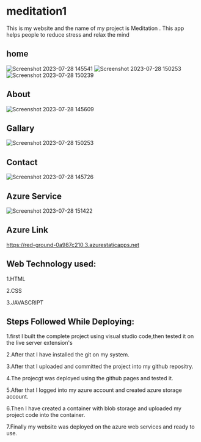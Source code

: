 # meditation1
This is my website and the name of my project is Meditation . This app helps people to reduce stress and relax the mind
## home
![Screenshot 2023-07-28 145541](https://github.com/aani-ananya/meditation1/assets/113978840/1d2dc951-4be6-4c15-8e73-e136a8dacaaa)
![Screenshot 2023-07-28 150253](https://github.com/aani-ananya/meditation1/assets/113978840/21452487-3f0f-4742-84ae-18834ced150d)
![Screenshot 2023-07-28 150239](https://github.com/aani-ananya/meditation1/assets/113978840/ed148449-6c41-4474-a876-1073092b9f94)

## About

![Screenshot 2023-07-28 145609](https://github.com/aani-ananya/meditation1/assets/113978840/fd52a3a1-d7f7-4126-b455-05dd169b8a6b)
 ## Gallary
![Screenshot 2023-07-28 150253](https://github.com/aani-ananya/meditation1/assets/113978840/a0d504ec-38d6-4427-9562-fef744b3f0e6)

 ## Contact
 ![Screenshot 2023-07-28 145726](https://github.com/aani-ananya/meditation1/assets/113978840/7f85dfd5-25bf-46f4-8d33-d9d58d465bee)


 ## Azure Service
![Screenshot 2023-07-28 151422](https://github.com/aani-ananya/meditation1/assets/113978840/61de6930-0810-457a-b975-4436ba33d0f2)

## Azure Link

https://red-ground-0a987c210.3.azurestaticapps.net


## Web Technology used:
1.HTML

2.CSS

3.JAVASCRIPT

##  Steps Followed While Deploying:
1.first I built the complete project using visual studio code,then tested it on the live server extension's

2.After that I have installed the git on my system.

3.After that I uploaded and committed the project into my github repositry.

4.The projecgt was deployed using the github pages and tested it.

5.After that I logged into my azure account and created azure storage account.

6.Then I have created a container with blob storage and uploaded my project code into the container.

7.Finally my website was deployed on the azure web services and ready to use.
